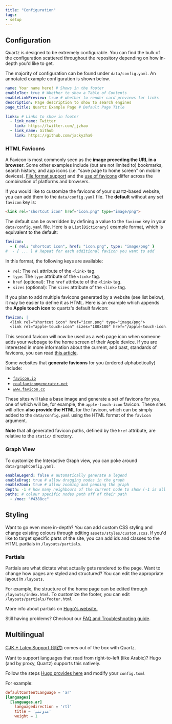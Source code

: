 ```yaml
---
title: "Configuration"
tags:
- setup
---
```


## Configuration
Quartz is designed to be extremely configurable. You can find the bulk of the configuration scattered throughout the repository depending on how in-depth you'd like to get.

The majority of configuration can be found under `data/config.yaml`. An annotated example configuration is shown below.

```yaml {title="data/config.yaml"}
name: Your name here! # Shows in the footer
enableToc: true # Whether to show a Table of Contents
enableLinkPreview: true # whether to render card previews for links
description: Page description to show to search engines
page_title: Quartz Example Page # Default Page Title

links: # Links to show in footer
  - link_name: Twitter
    link: https://twitter.com/_jzhao
  - link_name: Github
    link: https://github.com/jackyzha0
```

### HTML Favicons

A Favicon is most commonly seen as the **image preceding the URL in a browser**. 
Some other examples include (but are not limited to) bookmarks, search history, 
and app icons (i.e. "save page to home screen" on mobile devices).
[File format support](https://en.wikipedia.org/wiki/Favicon#File_format_support)
and the [use of favicons](https://en.wikipedia.org/wiki/Favicon#Use_of_favicon) 
differ across the combination of platforms and browsers.

If you would like to customize the favicons of your quartz-based website, you 
can add them to the `data/config.yaml` file. The **default** without any set 
`favicon` key is:

```html
<link rel="shortcut icon" href="icon.png" type="image/png">
```

The default can be overridden by defining a value to the `favicon` key in your 
`data/config.yaml` file. Here is a `List[Dictionary]` example format, which is
equivalent to the default:

```yaml
favicon:
  - { rel: "shortcut icon", href: "icon.png", type: "image/png" }
#  - { ... } # Repeat for each additional favicon you want to add
```

In this format, the following keys are available:
- `rel`: The `rel` attribute of the `<link>` tag.
- `type`: The `type` attribute of the `<link>` tag.
- `href` (optional): The `href` attribute of the `<link>` tag.
- `sizes` (optional): The `sizes` attribute of the `<link>` tag.

If you plan to add multiple favicons generated by a website (see list below), it
may be easier to define it as HTML. Here is an example which appends the 
**Apple touch icon** to quartz's default favicon:

```yaml
favicon: |
  <link rel="shortcut icon" href="icon.png" type="image/png">
  <link rel="apple-touch-icon" sizes="180x180" href="/apple-touch-icon.png">
```

This second favicon will now be used as a web page icon when someone adds your 
webpage to the home screen of their Apple device. If you are interested in more 
information about the current, and past, standards of favicons, you can read 
[this article](https://www.emergeinteractive.com/insights/detail/the-essentials-of-favicons/).

Some websites that **generate favicons** for you (ordered alphabetically) include:
- [`favicon.io`](https://favicon.io/)
- [`realfavicongenerator.net`](https://realfavicongenerator.net/)
- [`www.favicon.cc`](https://www.favicon.cc/)

These sites will take a base image and generate a set of favicons for you, 
one of which will be, for example, the `apple-touch-icon` favicon. These sites
will often **also provide the HTML** for the favicon, which can be simply 
added to the `data/config.yaml` using the HTML format of the `favicon` 
argument. 

**Note** that all generated favicon paths, defined by the `href` 
attribute, are relative to the `static/` directory.

### Graph View
To customize the Interactive Graph view, you can poke around `data/graphConfig.yaml`.

```yaml
enableLegend: false # automatically generate a legend
enableDrag: true # allow dragging nodes in the graph
enableZoom: true # allow zooming and panning the graph
depth: -1 # how many neighbours of the current node to show (-1 is all nodes)
paths: # colour specific nodes path off of their path
  - /moc: "#4388cc"
```


## Styling
Want to go even more in-depth? You can add custom CSS styling and change existing colours through editing `assets/styles/custom.scss`. If you'd like to target specific parts of the site, you can add ids and classes to the HTML partials in `/layouts/partials`. 

### Partials
Partials are what dictate what actually gets rendered to the page. Want to change how pages are styled and structured? You can edit the appropriate layout in `/layouts`.

For example, the structure of the home page can be edited through `/layouts/index.html`. To customize the footer, you can edit `/layouts/partials/footer.html`

More info about partials on [Hugo's website.](https://gohugo.io/templates/partials/)

Still having problems? Checkout our [FAQ and Troubleshooting guide](notes/troubleshooting.md).

## Multilingual
[CJK + Latex Support (测试)](notes/CJK%20+%20Latex%20Support%20(测试).md) comes out of the box with Quartz.

Want to support languages that read from right-to-left (like Arabic)? Hugo (and by proxy, Quartz) supports this natively.

Follow the steps [Hugo provides here](https://gohugo.io/content-management/multilingual/#configure-languages) and modify your `config.toml`

For example:

```toml
defaultContentLanguage = 'ar'
[languages]
  [languages.ar]
    languagedirection = 'rtl'
    title = 'مدونتي'
    weight = 1
```

